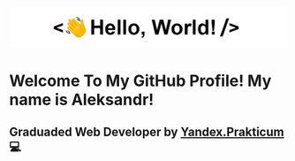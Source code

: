 <div align="center">
   <img src="https://github.com/MethodM4N/MethodM4N/blob/main/Images/HelloWorld.gif" alt="HelloWorld" />
</div>

# Welcome To My GitHub Profile! My name is Aleksandr! 
## Graduaded Web Developer by [Yandex.Prakticum](https://practicum.yandex.ru/) :computer:
